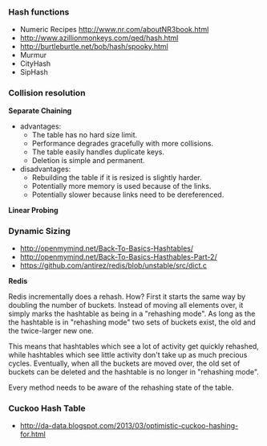 ### Hash functions

* Numeric Recipes http://www.nr.com/aboutNR3book.html
* http://www.azillionmonkeys.com/qed/hash.html
* http://burtleburtle.net/bob/hash/spooky.html
* Murmur
* CityHash
* SipHash

### Collision resolution

__Separate Chaining__

* advantages:
  * The table has no hard size limit.
  * Performance degrades gracefully with more collisions.
  * The table easily handles duplicate keys.
  * Deletion is simple and permanent.
* disadvantages:
  * Rebuilding the table if it is resized is slightly harder.
  * Potentially more memory is used because of the links.
  * Potentially slower because links need to be dereferenced.

__Linear Probing__


### Dynamic Sizing

* http://openmymind.net/Back-To-Basics-Hashtables/
* http://openmymind.net/Back-To-Basics-Hasthables-Part-2/
* https://github.com/antirez/redis/blob/unstable/src/dict.c

__Redis__ 

Redis incrementally does a rehash. How? First it starts the same way by doubling the number of buckets. Instead of moving all elements over, it simply marks the hashtable as being in a "rehashing mode". As long as the the hashtable is in "rehashing mode" two sets of buckets exist, the old and the twice-larger new one.

This means that hashtables which see a lot of activity get quickly rehashed, while hashtables which see little activity don't take up as much precious cycles. Eventually, when all the buckets are moved over, the old set of buckets can be deleted and the hashtable is no longer in "rehashing mode".

Every method needs to be aware of the rehashing state of the table.

### Cuckoo Hash Table

* http://da-data.blogspot.com/2013/03/optimistic-cuckoo-hashing-for.html
